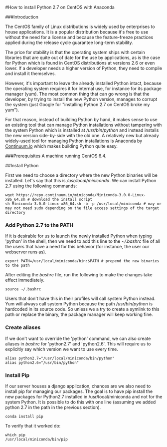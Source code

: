 #How to install Python 2.7 on CentOS with Anaconda

###Introduction

The CentOS family of Linux distributions is widely used by enterprises to house applications. It is a popular distribution because it's free to use without the need for a license and because the feature-freeze practices applied during the release cycle guarantee long-term stability. 

The price for stability is that the operating system ships with certain libraries that are quite out of date for the use by applications, as is the case for Python which is found in CentOS distributions at versions 2.6 or even lower. If a developer needs a higher version of Python, they need to compile and install it themselves.

However, it's important to leave the already installed Python intact, because the operating system requires it for internal use, for instance for its package manager (yum). The most common thing that can go wrong is that the developer, by trying to install the new Python version, manages to corrupt the system (just Google for "installing Python 2.7 on CentOS broke my yum").

 For that reason, instead of building Python by hand, it makes sense to use an existing tool that can manage Python installations without tampering with the system Python which is installed at */usr/bin/python* and instead installs the new version side-by-side with the old one. A relatively new but already widely-used tool for managing Python installations is Anaconda by [Continuum.io](http://www.continuum.io) which makes building Python quite easy.

###Prerequisites
A machine running CentOS 6.4.

##Install Python

First we need to choose a directory where the new Python binaries will be installed. Let's say that this is */usr/local/miniconda*.
We can install Python 2.7 using the following commands: 

<!--code lang=bash linenums=true-->
    wget https://repo.continuum.io/miniconda/Miniconda-3.0.0-Linux-x86_64.sh # download the install script
    sh Miniconda-3.0.0-Linux-x86_64.sh -b -p /usr/local/miniconda # may or may not need sudo depending on the file access settings of the target directory

### Add Python 2.7 to the PATH
If it is desirable for us to launch the newly installed Python when typing 'python' in the shell, then we need to add this line to the *~/.bashrc* file of all the users that have a need for this behavior (for instance, the user our webserver runs as).

<!--code lang=bash linenums=true-->
    export PATH=/usr/local/miniconda/bin:$PATH # prepend the new binaries to the path

After editing the *bashrc* file, run the following to make the changes take effect immediately.

<!--code lang=bash linenums=true-->
    source ~/.bashrc

 Users that don't have this in their profiles will call system Python instead. Yum will always call system Python because the path */usr/bin/python* is hardcoded in its source code. So unless we a try to create a symlink to this path or replace the binary, the package manager will keep working fine.

### Create aliases
If we don't want to override the 'python' command, we can also create aliases in *bashrc* for 'python2.7' and 'python2.6'. This will require us to explicitly say which version we want to use every time.

<!--code lang=bash linenums=true-->
    alias python2.7="/usr/local/miniconda/bin/python"
    alias python2.6="/usr/bin/python"


### Install Pip

If our server houses a django application, chances are we also need to install pip for managing our packages. The goal is to have pip install the new packages for Python2.7 installed in /usr/local/miniconda and not for the system Python. It is possible to do this with one line (assuming we added python 2.7 in the path in the previous section).

<!--code lang=bash linenums=true-->
    conda install pip

To verify that it worked do:

<!--code lang=bash linenums=true-->
    which pip
    /usr/local/miniconda/bin/pip


